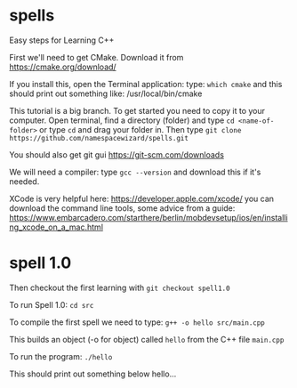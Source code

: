 # spells
Easy steps for Learning C++

First we'll need to get CMake. Download it from https://cmake.org/download/

If you install this, open the Terminal application:
type: `which cmake`
and this should print out something like:
/usr/local/bin/cmake

This tutorial is a big branch.
To get started you need to copy it to your computer.
Open terminal, find a directory (folder) and type
`cd <name-of-folder>` or type `cd` and drag your folder in.
Then type
`git clone https://github.com/namespacewizard/spells.git`

You should also get git gui
https://git-scm.com/downloads

We will need a compiler:
type `gcc --version`
and download this if it's needed.

XCode is very helpful here:
https://developer.apple.com/xcode/
you can download the command line tools, some advice from a guide:
https://www.embarcadero.com/starthere/berlin/mobdevsetup/ios/en/installing_xcode_on_a_mac.html


# spell 1.0
Then checkout the first learning with
`git checkout spell1.0`

To run Spell 1.0:
`cd src`

To compile the first spell we need to type:
`g++ -o hello src/main.cpp`

This builds an object (-o for object) called `hello` from the C++ file `main.cpp`

To run the program:
`./hello`

This should print out something below hello...


